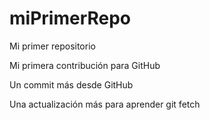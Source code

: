 # miPrimerRepo
Mi primer repositorio

Mi primera contribución para GitHub

Un commit más desde GitHub

Una actualización más para aprender git fetch
